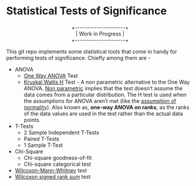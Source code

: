 # Statistical Tests of Significance

<p align = "center">
 +---------------------+ <br>
 |   Work in Progress  | <br>
 +---------------------+ <br>
</p>

This git repo implements some statistical tools that come in handy for performing tests of significance. Chiefly among them are -

* ANOVA
  * [One Way ANOVA](https://statistics.laerd.com/statistical-guides/one-way-anova-statistical-guide.php) Test
  * [Kruskal Wallis H](https://www.statisticshowto.datasciencecentral.com/kruskal-wallis/) Test - A non parametric alternative to the One Way ANOVA. [Non parametric](https://www.statisticshowto.datasciencecentral.com/parametric-and-non-parametric-data/) implies that the test doesn’t assume the data comes from a particular  distribution. The H test is used when the assumptions for ANOVA aren’t met (like the [assumption of normality](https://www.statisticshowto.datasciencecentral.com/assumption-of-normality-test/)). Also known as, **one-way ANOVA on ranks**, as the ranks of the data values are used in the test rather than the actual data points.
 * T-Tests
    * 2 Sample Independent T-Tests
    * Paired T-Tests
    * 1 Sample T-Test
 * Chi-Square
    * Chi-square goodness-of-fit
    * Chi-square categorical test
* [Wilcoxon-Mann-Whitney](https://thestatsgeek.com/2014/04/12/is-the-wilcoxon-mann-whitney-test-a-good-non-parametric-alternative-to-the-t-test/) test
* [Wilcoxon signed rank sum](http://www.statstutor.ac.uk/resources/uploaded/wilcoxonsignedranktest.pdf) test
